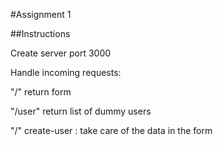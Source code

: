 #Assignment 1

##Instructions

Create server port 3000

Handle incoming requests:

"/" return form

"/user" return list of dummy users

"/" create-user : take care of the data in the form